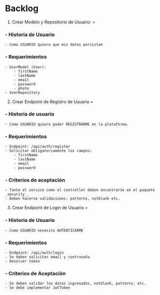 Backlog
=
1. Crear Modelo y Repositorio de Usuario:
=
### - Historia de Usuario
	- Como USUARIO quiero que mis datos persistan

### - Requerimientos 
	- UserModel (User):
    	- firstName
    	- lastName
    	- email
    	- password
    	- photo
    - UserRepository
2. Crear Endpoint de Registro de Usuario
=
### - Historia de usuario
	- Como USUARIO quiero poder REGISTRARME en la plataforma.

### - Requerimientos
 	- Endpoint: /api/auth/register
	- Solicitar obligatoriamente los campos:
		- firstName
		- lastName
		- email
		- password
### - Criterios de aceptación
	- Tanto el service como el controller deben encontrarse en el paquete _security_.
	- Deben hacerse validaciones: patterns, notblank etc.
3. Crear Endpoint de Login de Usuario
=
### - Historia de Usuario
	- Como USUARIO necesito AUTENTICARME
### - Requerimientos	
	- Endpoint: /api/auth/login
	- Se deben solicitar email y contraseña
	- Devolver token

### - Criterios de Aceptación
	- Se deben validar los datos ingresados, notblank, patterns, etc.
	- Se debe implementar JwtToken